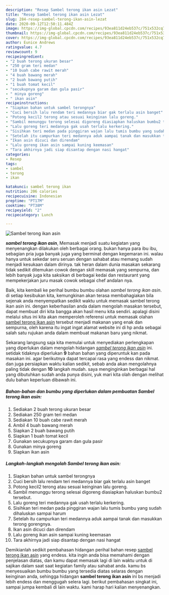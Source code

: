 ```yaml
---
description: "Resep Sambel terong ikan asin Lezat"
title: "Resep Sambel terong ikan asin Lezat"
slug: 284-resep-sambel-terong-ikan-asin-lezat
date: 2020-09-12T12:50:11.484Z
image: https://img-global.cpcdn.com/recipes/93ea811d24eb537c/751x532cq70/sambel-terong-ikan-asin-foto-resep-utama.jpg
thumbnail: https://img-global.cpcdn.com/recipes/93ea811d24eb537c/751x532cq70/sambel-terong-ikan-asin-foto-resep-utama.jpg
cover: https://img-global.cpcdn.com/recipes/93ea811d24eb537c/751x532cq70/sambel-terong-ikan-asin-foto-resep-utama.jpg
author: Eunice Andrews
ratingvalue: 4.7
reviewcount: 9
recipeingredient:
- "2 buah terong ukuran besar"
- "250 gram teri medan"
- "10 buah cabe rawit merah"
- "4 buah bawang merah"
- "2 buah bawang putih"
- "1 buah tomat kecil"
- "secukupnya garam dan gula pasir"
- " minya goreng"
- " ikan asin"
recipeinstructions:
- "Siapkan bahan untuk sambel terongnya"
- "Cuci bersih lalu rendam teri medannya biar gak terlalu asin banget"
- "Potong kecil2 terong atau sesuai keinginan lalu goreng."
- "Sambil menunggu terong selesai digoreng diasiapkan haluskan bumbu2 tersebut."
- "Lalu goreng teri medannya gak usah terlalu kerkering."
- "Sisihkan teri medan pada pinggiran wajan lalu tumis bumbu yang sudah dihaluskan sampai harum"
- "Setelah itu campurkan teri medannya aduk aampai tanak dan masukkan terong gorengnya."
- "Ikan asin dicuci dan direndam"
- "Lalu goreng ikan asin sampai kuning keemasan"
- "Tara akhirnya jadi siap disantap dengan nasi hangat"
categories:
- Resep
tags:
- sambel
- terong
- ikan

katakunci: sambel terong ikan 
nutrition: 206 calories
recipecuisine: Indonesian
preptime: "PT17M"
cooktime: "PT38M"
recipeyield: "2"
recipecategory: Lunch

---
```



![Sambel terong ikan asin](https://img-global.cpcdn.com/recipes/93ea811d24eb537c/751x532cq70/sambel-terong-ikan-asin-foto-resep-utama.jpg)

<b><i>sambel terong ikan asin</i></b>, Memasak menjadi suatu kegiatan yang menyenangkan dilakukan oleh berbagai orang. bukan hanya para ibu ibu, sebagian pria juga banyak juga yang berminat dengan kegemaran ini. walau hanya untuk sekedar seru seruan dengan sahabat atau memang sudah menjadi kesukaan dalam dirinya. tak heran dalam dunia masakan sekarang tidak sedikit ditemukan cowok dengan skill memasak yang sempurna, dan lebih banyak juga kita saksikan di berbagai kedai dan restaurant yang mempekerjakan juru masak cowok sebagai chef andalan nya.

Baik, kita kembali ke perihal bumbu bumbu olahan <i>sambel terong ikan asin</i>. di setiap kesibukan kita, kemungkinan akan terasa membahagiakan bila sejenak anda menyempatkan sedikit waktu untuk memasak sambel terong ikan asin ini. dengan keberhasilan anda dalam mengolah masakan tersebut, dapat membuat diri kita bangga akan hasil menu kita sendiri. apalagi disini melalui situs ini kita akan memperoleh referensi untuk memasak olahan <u>sambel terong ikan asin</u> tersebut menjadi makanan yang enak dan sempurna, oleh karena itu ingat ingat alamat website ini di hp anda sebagai salah satu rujukan anda dalam membuat makanan baru yang nikmat.




Sekarang langsung saja kita memulai untuk menyediakan perlengkapan yang diperlukan dalam mengolah hidangan <u><i>sambel terong ikan asin</i></u> ini. setidak tidaknya diperlukan <b>9</b> bahan bahan yang diperuntuk kan pada masakan ini. agar berikutnya dapat tercapai rasa yang endess dan nikmat. dan juga persiapkan waktu kalian sedikit, sebab anda akan mengolahnya paling tidak dengan <b>10</b> langkah mudah. saya menginginkan berbagai hal yang dibutuhkan sudah anda punya disini, yuk mari kita olah dengan melihat dulu bahan keperluan dibawah ini.

<!--inarticleads1-->

##### Bahan-bahan dan bumbu yang diperlukan dalam pembuatan Sambel terong ikan asin:

1. Sediakan 2 buah terong ukuran besar
1. Sediakan 250 gram teri medan
1. Sediakan 10 buah cabe rawit merah
1. Ambil 4 buah bawang merah
1. Siapkan 2 buah bawang putih
1. Siapkan 1 buah tomat kecil
1. Gunakan secukupnya garam dan gula pasir
1. Gunakan  minya goreng
1. Siapkan  ikan asin




<!--inarticleads2-->

##### Langkah-langkah mengolah Sambel terong ikan asin:

1. Siapkan bahan untuk sambel terongnya
1. Cuci bersih lalu rendam teri medannya biar gak terlalu asin banget
1. Potong kecil2 terong atau sesuai keinginan lalu goreng.
1. Sambil menunggu terong selesai digoreng diasiapkan haluskan bumbu2 tersebut.
1. Lalu goreng teri medannya gak usah terlalu kerkering.
1. Sisihkan teri medan pada pinggiran wajan lalu tumis bumbu yang sudah dihaluskan sampai harum
1. Setelah itu campurkan teri medannya aduk aampai tanak dan masukkan terong gorengnya.
1. Ikan asin dicuci dan direndam
1. Lalu goreng ikan asin sampai kuning keemasan
1. Tara akhirnya jadi siap disantap dengan nasi hangat




Demikianlah sedikit pembahasan hidangan perihal bahan resep <u>sambel terong ikan asin</u> yang endess. kita ingin anda bisa memahami dengan penjelasan diatas, dan kamu dapat memasak lagi di lain waktu untuk di sajikan dalam saat saat kegiatan family atau sahabat anda. kamu bs menyesuaikan bumbu bumbu yang tersedia diatas selaras dengan keinginan anda, sehingga hidangan <b>sambel terong ikan asin</b> ini bs menjadi lebih endess dan menggugah selera lagi. berikut pembahasan singkat ini, sampai jumpa kembali di lain waktu. kami harap hari kalian menyenangkan.
